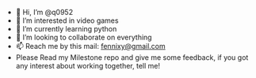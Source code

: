 - 👋 Hi, I’m @q0952
- 👀 I’m interested in video games
- 🌱 I’m currently learning python
- 💞️ I’m looking to collaborate on everything
- 📫 Reach me by this mail: fennixy@gmail.com
- Please Read my Milestone repo and give me some feedback, if you got any interest about working together, tell me!

<!---
q0952/q0952 is a ✨ special ✨ repository because its `README.md` (this file) appears on your GitHub profile.
You can click the Preview link to take a look at your changes.
--->
